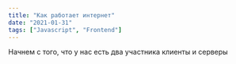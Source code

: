 ```yaml
---
title: "Как работает интернет"
date: "2021-01-31"
tags: ["Javascript", "Frontend"]
---
```


Начнем с того, что у нас есть два участника клиенты и серверы

